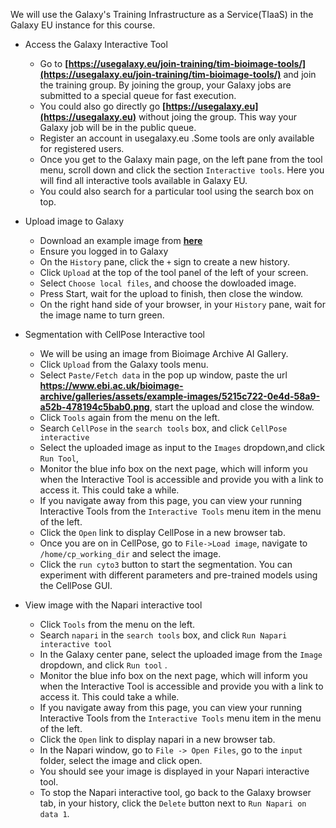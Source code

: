 We will use the Galaxy's Training Infrastructure as a Service(TIaaS) in the Galaxy EU instance for this course. 

- Access the Galaxy Interactive Tool
    - Go to **[https://usegalaxy.eu/join-training/tim-bioimage-tools/](https://usegalaxy.eu/join-training/tim-bioimage-tools/)** and join the training group. By joining the group, your Galaxy jobs are submitted to a special queue for fast execution.
    - You could also go directly go **[https://usegalaxy.eu](https://usegalaxy.eu)** without joing the group. This way your Galaxy job will be in the public queue.
    - Register an account in usegalaxy.eu .Some tools are only available for registered users. 
    - Once you get to the Galaxy main page, on the left pane from the tool menu, scroll down and click the section `Interactive tools`. Here you will find all interactive tools available in Galaxy EU.
    - You could also search for a particular tool using the search box on top.

- Upload image to Galaxy
    - Download an example image from **[here](https://raw.githubusercontent.com/embl-cba/bard-containers/refs/heads/main/cellpose-nobard/MAX_pg6-3CF1_20--t1-3.jpg)**
    - Ensure you logged in to Galaxy
    - On the `History` pane, click the `+` sign to create a new history.
    - Click `Upload` at the top of the tool panel of the left of your screen.
    - Select `Choose local files`, and choose the dowloaded image.
    - Press Start, wait for the upload to finish, then close the window.
    - On the right hand side of your browser, in your `History` pane, wait for the image name to turn green.


- Segmentation with CellPose Interactive tool
    - We will be using an image from Bioimage Archive AI Gallery.
    - Click `Upload` from the Galaxy tools menu.
    - Select `Paste/Fetch data` in the pop up window, paste the url **https://www.ebi.ac.uk/bioimage-archive/galleries/assets/example-images/5215c722-0e4d-58a9-a52b-478194c5bab0.png**, start the upload and close the window.
    - Click `Tools` again from the menu on the left. 
    - Search `CellPose` in the `search tools` box, and click `CellPose interactive`
    - Select the uploaded image as input to the `Images` dropdown,and click `Run Tool`,
    - Monitor the blue info box on the next page, which will inform you when the Interactive Tool is accessible and provide you with a link to access it. This could take a while.
    - If you navigate away from this page, you can view your running Interactive Tools from the `Interactive Tools` menu item in the menu of the left.
    - Click the `Open` link to display CellPose in a new browser tab.
    - Once you are on in CellPose, go to `File->Load image`, navigate to `/home/cp_working_dir` and select the image.
    - Click the `run cyto3` button to start the segmentation. You can experiment with different parameters and pre-trained models using the CellPose GUI.

- View image with the Napari interactive tool
    - Click `Tools` from the menu on the left. 
    - Search `napari` in the `search tools` box, and click `Run Napari interactive tool`
    - In the Galaxy center pane, select the uploaded image from the `Image` dropdown, and click `Run tool` .
    - Monitor the blue info box on the next page, which will inform you when the Interactive Tool is accessible and provide you with a link to access it. This could take a while.
    - If you navigate away from this page, you can view your running Interactive Tools from the `Interactive Tools` menu item in the menu of the left.
    - Click the `Open` link to display napari in a new browser tab.
    - In the Napari window, go to `File -> Open Files`, go to the `input` folder, select the image and click open.
    - You should see your image is displayed in your Napari interactive tool.
    - To stop the Napari interactive tool, go back to the Galaxy browser tab, in your history, click the `Delete` button next to `Run Napari on data 1`.

